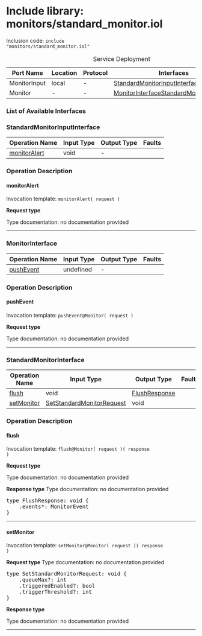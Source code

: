 # Include library: monitors/standard_monitor.iol

Inclusion code: <code>include "monitors/standard_monitor.iol"</code>

<table>
  <caption>Service Deployment</caption>
  <thead>
    <tr>
      <th>Port Name</th>
      <th>Location</th>
      <th>Protocol</th>
      <th>Interfaces</th>
    </tr>
  </thead>
  <tbody>
    <tr>
      <td>MonitorInput</td>
      <td>local</td>
      <td>-</td>
      <td><a href="#StandardMonitorInputInterface">StandardMonitorInputInterface</a></td>
    </tr>
    <tr>
      <td>Monitor</td>
      <td>-</td>
      <td>-</td>
      <td><a href="#MonitorInterface">MonitorInterface</a><a href="#StandardMonitorInterface">StandardMonitorInterface</a></td>
    </tr>
  </tbody>
</table>

<h3>List of Available Interfaces</h3>

<h3 id="StandardMonitorInputInterface">StandardMonitorInputInterface</h3>

<table>
  <thead>
    <tr>
      <th>Operation Name</th>
      <th>Input Type</th>
      <th>Output Type</th>
      <th>Faults</th>
    </tr>
  </thead>
  <tbody>
    <tr>
      <td><a href="#monitorAlert">monitorAlert</a></td>
      <td>void</td>
      <td> - </td>
      <td>
      </td>
    </tr>
  </tbody>
</table>

### Operation Description


<a id="monitorAlert"></a>
#### monitorAlert


Invocation template: <code>monitorAlert( request )</code>

**Request type**

Type documentation: no documentation provided 






---





<h3 id="MonitorInterface">MonitorInterface</h3>

<table>
  <thead>
    <tr>
      <th>Operation Name</th>
      <th>Input Type</th>
      <th>Output Type</th>
      <th>Faults</th>
    </tr>
  </thead>
  <tbody>
    <tr>
      <td><a href="#pushEvent">pushEvent</a></td>
      <td>undefined</a></td>
      <td> - </td>
      <td>
      </td>
    </tr>
  </tbody>
</table>

### Operation Description


<a id="pushEvent"></a>
#### pushEvent


Invocation template: <code>pushEvent@Monitor( request )</code>

**Request type**

Type documentation: no documentation provided 






---




<h3 id="StandardMonitorInterface">StandardMonitorInterface</h3>

<table>
  <thead>
    <tr>
      <th>Operation Name</th>
      <th>Input Type</th>
      <th>Output Type</th>
      <th>Faults</th>
    </tr>
  </thead>
  <tbody>
    <tr>
      <td><a href="#flush">flush</a></td>
      <td>void</td>
      <td><a href="#FlushResponse">FlushResponse</a></td>
      <td>
      </td>
    </tr>
    <tr>
      <td><a href="#setMonitor">setMonitor</a></td>
      <td><a href="#SetStandardMonitorRequest">SetStandardMonitorRequest</a></td>
      <td>void</td>
      <td>
      </td>
    </tr>
  </tbody>
</table>

### Operation Description


<a id="flush"></a>
#### flush


Invocation template: <code>flush@Monitor( request )( response )</code>

**Request type**

Type documentation: no documentation provided 



**Response type**
<a id="FlushResponse"></a>
Type documentation: no documentation provided 
<pre>type FlushResponse: void {
	.events*: MonitorEvent
}</pre>




---

<a id="setMonitor"></a>
#### setMonitor


Invocation template: <code>setMonitor@Monitor( request )( response )</code>

**Request type**
<a id="SetStandardMonitorRequest"></a>
Type documentation: no documentation provided 
<pre>type SetStandardMonitorRequest: void {
	.queueMax?: int
	.triggeredEnabled?: bool
	.triggerThreshold?: int
}</pre>


**Response type**

Type documentation: no documentation provided 





---





